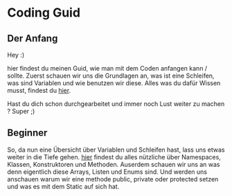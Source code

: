 # Coding Guid

## Der Anfang

Hey  :)

hier findest du meinen Guid, wie man mit dem Coden anfangen kann / sollte. 
Zuerst schauen wir uns die Grundlagen an, was ist eine Schleifen, was sind Variablen und wie benutzen wir diese.
Alles was du dafür Wissen musst, findest du [hier](01_Start2Code).

Hast du dich schon durchgearbeitet und immer noch Lust weiter zu machen ? 
Super ;)

## Beginner

So, da nun eine Übersicht über Variablen und Schleifen hast, lass uns etwas weiter in die Tiefe gehen.
[hier](02_Beginner) findest du alles nützliche über Namespaces, Klassen, Konstruktoren und Methoden.
Auserdem schauen wir uns an was denn eigentlich diese Arrays, Listen und Enums sind.
Und werden uns anschauen warum wir eine methode public, private oder protected setzen und was es mit dem Static auf sich hat.
